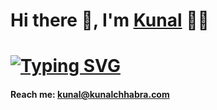 # Hi there 👋, I'm [Kunal](https://github.com/iKunalChhabra) 👨‍💻

# [![Typing SVG](https://readme-typing-svg.demolab.com?font=Fira+Code&pause=1000&width=435&lines=I+am+a+Software+Engineer;I+am+a+Data+Engineer;I+am+a+Machine+Learning+Engineer;I+am+a+Web+Developer;I+am+a+Web+Designer;I+am+a+Cloud+Engineer;I+am+a+Full+Stack+Engineer)](https://git.io/typing-svg)

#### Reach me: kunal@kunalchhabra.com
